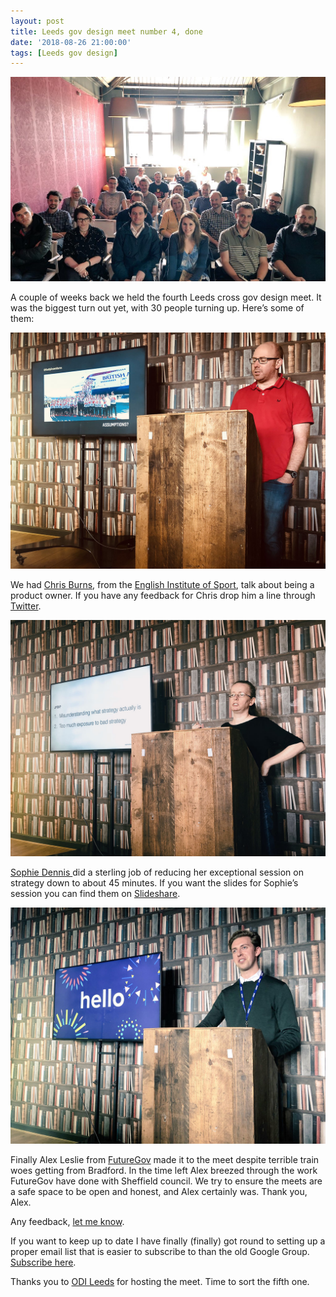 ```yaml
---
layout: post
title: Leeds gov design meet number 4, done
date: '2018-08-26 21:00:00'
tags: [Leeds gov design]
---
```

![Waiting for the meet to get going](/assets/leeds-cross-gov-design-meet-4.jpg)

A couple of weeks back we held the fourth Leeds cross gov design meet. It was the biggest turn out yet, with 30 people turning up. Here’s some of them:

![Chris Burns talking at the Leeds cross gov design meet](/assets/leeds-cross-gov-design-meet-4-chris.jpg)

We had [Chris Burns](https://twitter.com/BadlyDrawnBurns), from the [English Institute of Sport](https://www.eis2win.co.uk), talk about being a product owner. If you have any feedback for Chris drop him a line through [Twitter](https://twitter.com/BadlyDrawnBurns).

![Sophie Dennis talking at the Leeds cross gov design meet](/assets/leeds-cross-gov-design-meet-4-sophie.jpg)

[Sophie Dennis ](https://twitter.com/sophiedennis) did a sterling job of reducing her exceptional session on strategy down to about 45 minutes. If you want the slides for Sophie’s session you can find them on [Slideshare](https://www.slideshare.net/sophiedennis/lets-talk-about-strategy-extended-workshop-what-it-is-why-it-matters-and-how-to-do-it-well-sophie-dennis-90089444).

![Alex Leslie talking at the Leeds cross gov design meet](/assets/leeds-cross-gov-design-meet-4-alex.jpg)

Finally Alex Leslie from [FutureGov](https://www.wearefuturegov.com) made it to the meet despite terrible train woes getting from Bradford. In the time left Alex breezed through the work FutureGov have done with Sheffield council. We try to ensure the meets are a safe space to be open and honest, and Alex certainly was. Thank you, Alex.

Any feedback, [let me know](/contact).

If you want to keep up to date I have finally (finally) got round to setting up a proper email list that is easier to subscribe to than the old Google Group. [Subscribe here](https://ermlikeyeah.us19.list-manage.com/subscribe?u=870eb55ca9313c2008d961046&id=29e2ff3a78).

Thanks you to [ODI Leeds](https://odileeds.org) for hosting the meet. Time to sort the fifth one.
